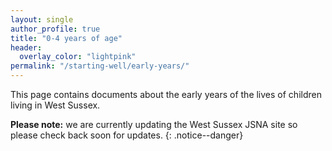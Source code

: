 ```yaml
---
layout: single
author_profile: true
title: "0-4 years of age"
header:
  overlay_color: "lightpink"
permalink: "/starting-well/early-years/"
---
```

This page contains documents about the early years of the lives of children living in West Sussex.

**Please note:** we are currently updating the West Sussex JSNA site so please check back soon for updates.
{: .notice--danger}
